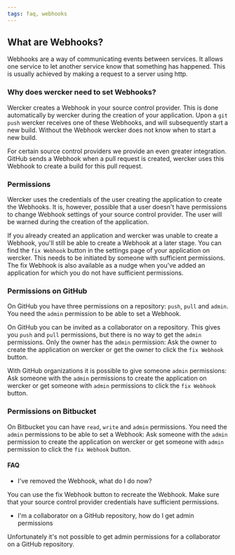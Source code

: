 ```yaml
---
tags: faq, webhooks
---
```


## What are Webhooks? ##

Webhooks are a way of communicating events between services.
It allows one service to let another service know that something has happened.
This is usually achieved by making a request to a server using http.

### Why does wercker need to set Webhooks? ##

Wercker creates a Webhook in your source control provider.
This is done automatically by wercker during the creation of your application.
Upon a `git push` wercker receives one of these Webhooks, and will subsequently start a new build.
Without the Webhook wercker does not know when to start a new build.

For certain source control providers we provide an even greater integration.
GitHub sends a Webhook when a pull request is created, wercker uses this Webhook to create a build for this pull request.

### Permissions

Wercker uses the credentials of the user creating the application to create the Webhooks.
It is, however, possible that a user doesn't have permissions to change Webhook settings of your source control provider.
The user will be warned during the creation of the application.

If you already created an application and wercker was unable to create a Webhook, you'll still be able to create a Webhook at a later stage.
You can find the `fix Webhook` button in the settings page of your application on wercker.
This needs to be initiated by someone with sufficient permissions.
The fix Webhook is also available as a nudge when you've added an application for which you do not have sufficient permissions.

### Permissions on GitHub

On GitHub you have three permissions on a repository: `push`, `pull` and `admin`.
You need the `admin` permission to be able to set a Webhook.

On GitHub you can be invited as a collaborator on a repository.
This gives you `push` and `pull` permissions, but there is no way to get the `admin` permissions. Only the owner has the `admin` permission:
Ask the owner to create the application on wercker or get the owner to click the `fix Webhook` button.

With GitHub organizations it is possible to give someone `admin` permissions:
Ask someone with the `admin` permissions to create the application on wercker or get someone with `admin` permissions to click the `fix Webhook` button.

### Permissions on Bitbucket

On Bitbucket you can have `read`, `write` and `admin` permissions. You need the `admin` permissions to be able to set a Webhook:
Ask someone with the `admin` permission to create the application on wercker or get someone with `admin` permission to click the `fix Webhook` button.

#### FAQ

* I've removed the Webhook, what do I do now?

You can use the fix Webhook button to recreate the Webhook.
Make sure that your source control provider credentials have sufficient permissions.

* I'm a collaborator on a GitHub repository, how do I get admin permissions

Unfortunately it's not possible to get admin permissions for a collaborator on a GitHub repository.
